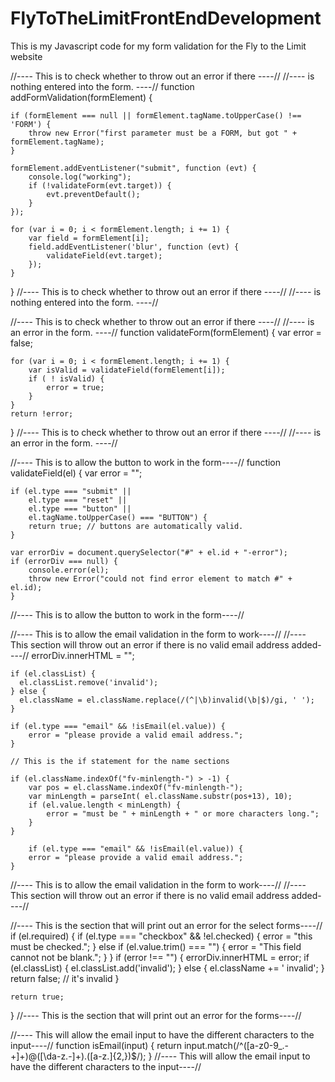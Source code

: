 # FlyToTheLimitFrontEndDevelopment
This is my Javascript code for my form validation for the Fly to the Limit website 

//---- This is to check whether to throw out an error if there ----//
//---- is nothing entered into the form. ----//
function addFormValidation(formElement) {

	if (formElement === null || formElement.tagName.toUpperCase() !== 'FORM') {
		throw new Error("first parameter must be a FORM, but got " + formElement.tagName);
	}

	formElement.addEventListener("submit", function (evt) {
		console.log("working");
		if (!validateForm(evt.target)) {
			evt.preventDefault();
		}
	});

	for (var i = 0; i < formElement.length; i += 1) {
		var field = formElement[i];
		field.addEventListener('blur', function (evt) {
			validateField(evt.target);
		});
	}
}
//---- This is to check whether to throw out an error if there ----//
//---- is nothing entered into the form. ----//


//---- This is to check whether to throw out an error if there ----//
//---- is an error in the form. ----//
function validateForm(formElement) {
	var error = false;

	for (var i = 0; i < formElement.length; i += 1) {
	 	var isValid = validateField(formElement[i]);
	 	if ( ! isValid) { 
	 		error = true;
	 	}
	}
	return !error;
}
//---- This is to check whether to throw out an error if there ----//
//---- is an error in the form. ----//



//---- This is to allow the button to work in the form----//
function validateField(el) {
	var error = "";

	if (el.type === "submit" || 
		el.type === "reset" || 
		el.type === "button" || 
		el.tagName.toUpperCase() === "BUTTON") {
		return true; // buttons are automatically valid.
	}

	var errorDiv = document.querySelector("#" + el.id + "-error");
	if (errorDiv === null) {
		console.error(el);
		throw new Error("could not find error element to match #" + el.id);
	}
//---- This is to allow the button to work in the form----//



//---- This is to allow the email validation in the form to work----//
//---- This section will throw out an error if there is no valid email address added----//
	errorDiv.innerHTML = "";

	if (el.classList) {
	  el.classList.remove('invalid');
	} else {
	  el.className = el.className.replace(/(^|\b)invalid(\b|$)/gi, ' ');
	}

	if (el.type === "email" && !isEmail(el.value)) {
		error = "please provide a valid email address.";
	}

	// This is the if statement for the name sections

	if (el.className.indexOf("fv-minlength-") > -1) {
		var pos = el.className.indexOf("fv-minlength-");
		var minLength = parseInt( el.className.substr(pos+13), 10);
		if (el.value.length < minLength) {
			error = "must be " + minLength + " or more characters long.";
		}
	}

		if (el.type === "email" && !isEmail(el.value)) {
		error = "please provide a valid email address.";
	}
//---- This is to allow the email validation in the form to work----//
//---- This section will throw out an error if there is no valid email address added----//


//---- This is the section that will print out an error for the select forms----//
	if (el.required) { 
		if (el.type === "checkbox" && !el.checked) {
			error = "this must be checked.";
		} else if (el.value.trim() === "") {
			error = "This field cannot not be blank.";
		}
	}
	if (error !== "") {
		errorDiv.innerHTML = error;
		if (el.classList) {
		  el.classList.add('invalid');
		} else {
		  el.className += ' invalid';
		}
		return false; // it's invalid
	}

	return true;
}
//---- This is the section that will print out an error for the forms----//


//---- This will allow the email input to have the different characters to the input----//
function isEmail(input) {
	return input.match(/^([a-z0-9_.\-+]+)@([\da-z.\-]+)\.([a-z\.]{2,})$/);
}
//---- This will allow the email input to have the different characters to the input----//

	
